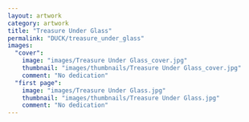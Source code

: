 ```yaml
---
layout: artwork
category: artwork
title: "Treasure Under Glass"
permalink: "DUCK/treasure_under_glass"
images:
  "cover":
    image: "images/Treasure Under Glass_cover.jpg"
    thumbnail: "images/thumbnails/Treasure Under Glass_cover.jpg"
    comment: "No dedication"
  "first page":
    image: "images/Treasure Under Glass.jpg"
    thumbnail: "images/thumbnails/Treasure Under Glass.jpg"
    comment: "No dedication"
---
```

